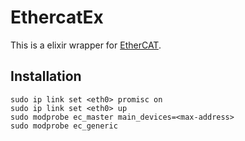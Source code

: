 # EthercatEx

This is a elixir wrapper for [EtherCAT](https://gitlab.com/etherlab.org/ethercat).

## Installation

```shell
sudo ip link set <eth0> promisc on
sudo ip link set <eth0> up
sudo modprobe ec_master main_devices=<max-address>
sudo modprobe ec_generic
```
